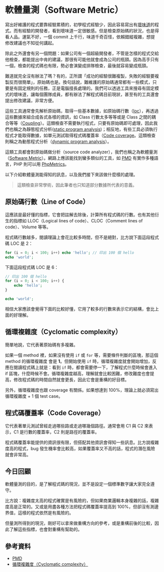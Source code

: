 # 軟體量測（Software Metric）

寫出好維護的程式要靠經驗累積的，初學程式經驗少，因此容易寫出有[壞味道][Day 4]的程式。而有經驗的開發者，看到壞味道一定很敏感。但是檢查原始碼的狀況，也是得看人品。運氣不好，一個 commit 上千行，味道千奇百怪，依賴錯縱複雜，想提修改建議也不知從何講起。

除此之外還會有另一個問題：如果公司有一個超級開發者，不管是怎樣的程式交給他檢查，都能提出中肯的建議，那很有可能他就會成為公司的瓶頸。因為高手只有一個，檢查的程式碼也有限，勢必會演變成排隊檢查，最後就容易變成瓶頸。

難道就完全沒有辦法了嗎？有的，正所謂「成功的經驗很難複製，失敗的經驗要複製反而很簡單」，原始碼也是。換句話說，難維護的原始碼通常都有一些模式，只要是有固定規則的任務，正是電腦擅長處理的。我們可以透過工具來搜尋有固定模式的壞味道，讓每個團隊成員，都有辦法了解程式碼目前現狀，甚至有的工具還會提出修改建議，非常方便。

這些工具通常會先解析原始碼，取得一些基本數據，如原始碼行數（[loc][]），再透過這些數據來組合成各式各樣的資訊，如 Class 行數太多等等或是 Class 之間的耦合等等（[Coupling][]）。這類檢查不需要執行程式，只要有原始碼即可處理，因此我們也稱之為靜態程式分析([static program analysis][])；相反地，有些工具必須執行程式才能取得數據，如單元測試取得程式碼覆蓋率（[Code coverage][]。這類檢查則稱之為動態程式分析（[dynamic program analysis][]）。

這類工具都會對原始碼做分析（source code analyzer），我們也稱之為軟體量測（[Software Metric][]）。網路上應該能找到蠻多類似的工具，如 [PMD][] 有實作多種語言，PHP 則可以用 [PhpMetrics][]。

以下介紹軟體量測能得知的訊息，以及我們接下來該做什麼樣的處理。

> 這類檢查非常學術，因此筆者也只知道部分數據所代表的意義。

## 原始碼行數（Line of Code）

這應該是最好懂的指標，它會把註解去除後，計算所有程式碼的行數。也有其他衍生的指標如 LLOC（Logical lines of code）、CLOC（Comment lines of code）、Volume 等等。

程式碼行數越多，閱讀理論上會花比較多時間，但不是絕對，比方說下面這段程式碼 LOC 是 2：

```php
for (i = 0; i < 100; i++) echo 'hello'; // 印出 100 個 hello
echo 'world';
```

下面這段程式碼 LOC 是 6：

```php
// 印出 100 個 hello
for (i = 0; i < 100; i++) {
    echo 'hello';
}

echo 'world';
```

相信大家應該會覺得下面的比較好懂，它用了較多的行數來表示它的結構，會比上面的好理解。

## 循環複雜度（Cyclomatic complexity）

簡單地說，它代表著原始碼有多複雜。

如果一個 method 裡，如果沒有使用 `if` 或 `for` 等，需要條件判斷的區塊，那這個 method 的循環複雜度 會是 **1**。但開始使用 `if` 時，循環複雜度就會開始增加，反應在閱讀程式碼上就是：看到 `if` 時，都會需要停一下，了解程式什麼時候會進入 if 區塊，什麼時候不會。循環複雜度越高，理解就會比較困難，修改難度也會提高，修改程式碼的時間自然就會更長，因此它會是重構的好目標。

另外，循環複雜度也跟 coverage 有關係。如果想達到 100%，理論上就必須寫出循環複雜度 + 1 個 test case。

## 程式碼覆蓋率（Code Coverage）

它代表著單元測試曾經走過哪些路或走過哪幾個路徑。通常會用 C1 與 C2 來表示，C1 是行數的覆蓋率，C2 則是路徑的覆蓋率。

程式碼覆蓋率能提供的資訊很有限，但搭配其他資訊會得知一些訊息。比方說複雜度高的程式，bug 發生機率會比較高，如果覆蓋率又不高的話，程式的潛在風險就會非常高。

## 今日回顧

軟體量測的目的，是了解程式碼的現況，並不是設定一個標準數字讓大家完全遵守。

比方說：複雜度太高的程式確實是有風險的，但如果商業邏輯本身複雜的話，複雜度高是正常的。又或是用盡各種方法把程式碼覆蓋率提高到 100%，但卻沒有測邊界值，這樣的程式依然是有風險的。

但量測所得到的現況，剛好可以拿來做重構方向的參考，或是重構前後的比較，因此了解這些指標，也會對重構有幫助的。

## 參考資料

* [PMD][]
* [循環複雜度（Cyclomatic complexity）][]

[循環複雜度（Cyclomatic complexity）]: https://en.wikipedia.org/wiki/Cyclomatic_complexity
[static program analysis]: https://en.wikipedia.org/wiki/Static_program_analysis
[dynamic program analysis]: https://en.wikipedia.org/wiki/Dynamic_program_analysis
[PMD]: https://pmd.github.io/
[PhpMetrics]: http://www.phpmetrics.org/
[Software Metric]: https://en.wikipedia.org/wiki/Software_metric
[Coupling]: https://en.wikipedia.org/wiki/Coupling_(computer_programming)
[Code coverage]: https://en.wikipedia.org/wiki/Code_coverage
[loc]: https://en.wikipedia.org/wiki/Source_lines_of_code

[Day 4]: day04.md
